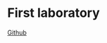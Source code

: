 # First laboratory

[Github](https://claco.ecam.be/#/desktop/workspaces/open/b2160/resources/ECAM-PythonAvance2BA-Labo1.pdf-103851)